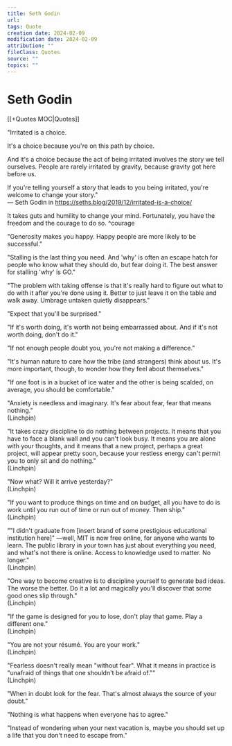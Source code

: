 ```yaml
---
title: Seth Godin
url: 
tags: Quote
creation date: 2024-02-09
modification date: 2024-02-09
attribution: ""
fileClass: Quotes
source: ""
topics: ""
---
```


# Seth Godin

[[+Quotes MOC|Quotes]]

"Irritated is a choice.

It's a choice because you're on this path by choice.

And it's a choice because the act of being irritated involves the story we tell ourselves. People are rarely irritated by gravity, because gravity got here before us.

If you're telling yourself a story that leads to you being irritated, you're welcome to change your story."  
— Seth Godin in <https://seths.blog/2019/12/irritated-is-a-choice/>

It takes guts and humility to change your mind. Fortunately, you have the freedom and the courage to do so. ^courage

"Generosity makes you happy. Happy people are more likely to be successful."

"Stalling is the last thing you need. And 'why' is often an escape hatch for people who know what they should do, but fear doing it. The best answer for stalling 'why' is GO."

"The problem with taking offense is that it's really hard to figure out what to do with it after you're done using it. Better to just leave it on the table and walk away. Umbrage untaken quietly disappears."

"Expect that you'll be surprised."

"If it's worth doing, it's worth not being embarrassed about. And if it's not worth doing, don't do it."

"If not enough people doubt you, you're not making a difference."

"It's human nature to care how the tribe (and strangers) think about us. It's more important, though, to wonder how they feel about themselves."

"If one foot is in a bucket of ice water and the other is being scalded, on average, you should be comfortable."

"Anxiety is needless and imaginary. It's fear about fear, fear that means nothing."  
(Linchpin)

"It takes crazy discipline to do nothing between projects. It means that you have to face a blank wall and you can't look busy. It means you are alone with your thoughts, and it means that a new project, perhaps a great project, will appear pretty soon, because your restless energy can't permit you to only sit and do nothing."  
(Linchpin)

"Now what? Will it arrive yesterday?"  
(Linchpin)

"If you want to produce things on time and on budget, all you have to do is work until you run out of time or run out of money. Then ship."  
(Linchpin)

""I didn't graduate from [insert brand of some prestigious educational institution here]" —well, MIT is now free online, for anyone who wants to learn. The public library in your town has just about everything you need, and what's not there is online. Access to knowledge used to matter. No longer."  
(Linchpin)

"One way to become creative is to discipline yourself to generate bad ideas. The worse the better. Do it a lot and magically you'll discover that some good ones slip through."  
(Linchpin)

"If the game is designed for you to lose, don't play that game. Play a different one."  
(Linchpin)

"You are not your résumé. You are your work."  
(Linchpin)

"Fearless doesn't really mean "without fear". What it means in practice is "unafraid of things that one shouldn't be afraid of.""  
(Linchpin)

"When in doubt look for the fear. That's almost always the source of your doubt."

"Nothing is what happens when everyone has to agree."

"Instead of wondering when your next vacation is, maybe you should set up a life that you don't need to escape from."
